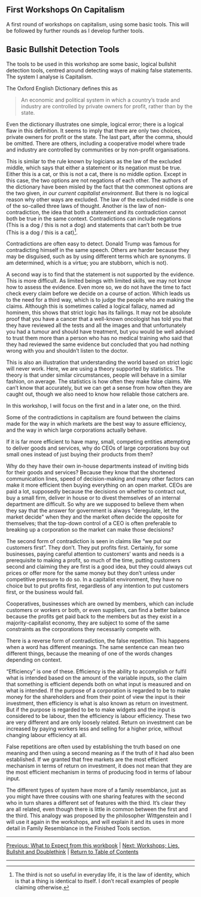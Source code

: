 ## First Workshops On Capitalism
A first round of workshops on capitalism, using some basic tools. This will be followed by further rounds as I develop further tools.

## Basic Bullshit Detection Tools
The tools to be used in this workshop are some basic, logical bullshit detection tools, centred around detecting ways of making false statements. The system I analyse is Capitalism.

The Oxford English Dictionary defines this as

> An economic and political system in which a country’s trade and industry are controlled by private owners for profit, rather than by the state.

Even the dictionary illustrates one simple, logical error; there is a logical flaw in this definition. It seems to imply that there are only two choices, private owners for profit or the state. The last part, after the comma, should be omitted. There are others, including a cooperative model where trade and industry are controlled by communities or by non-profit organisations.

This is similar to the rule known by logicians as the law of the excluded middle, which says that either a statement or its negation must be true. Either this is a cat, or this is not a cat, there is no middle option. Except in this case, the two options are not negations of each other. The authors of the dictionary have been misled by the fact that the commonest options are the two given, *in our current capitalist environment*. But there is no logical reason why other ways are excluded.
The law of the excluded middle is one of the so-called three laws of thought. Another is the law of non-contradiction, the idea that both a statement and its contradiction cannot both be true in the same context. Contradictions can include negations (This is a dog / this is not a dog) and statements that can’t both be true (This is a dog / this is a cat)[^fn1].

Contradictions are often easy to detect. Donald Trump was famous for contradicting himself in the same speech. Others are harder because they may be disguised, such as by using different terms which are synonyms. (I am determined, which is a virtue; you are stubborn, which is not).

A second way is to find that the statement is not supported by the evidence. This is more difficult. As limited beings with limited skills, we may not know how to assess the evidence. Even more so, we do not have the time to fact check every claim before we decide on a course of action.
Which leads us to the need for a third way, which is to judge the people who are making the claims. Although this is sometimes called a logical fallacy, named ad hominem, this shows that strict logic has its failings. It may not be absolute proof that you have a cancer that a well-known oncologist has told you that they have reviewed all the tests and  all the images and that unfortunately you had a tumour and should have treatment, but you would be well advised to trust them more than a person who has no medical training who said that they had reviewed the same evidence but concluded that you had nothing wrong with you and shouldn’t listen to the doctor.

This is also an illustration that understanding the world based on strict logic will never work. Here, we are using a theory supported by statistics. The theory is that under similar circumstances, people will behave in a similar fashion, on average. The statistics is how often they make false claims. We can’t know that accurately, but we can get a sense from how often they are caught out, though we also need to know how reliable those catchers are.

In this workshop, I will focus on the first and in a later one, on the third.

Some of the contradictions in capitalism are found between the claims made for the way in which markets are the best way to assure efficiency, and the way in which large corporations actually behave.

If it is far more efficient to have many, small, competing entities attempting to deliver goods and services, why do CEOs of large corporations buy out small ones instead of just buying their products from them?

Why do they have their own in-house departments instead of inviting bids for their goods and services?
Because they know that the shortened communication lines, speed of decision-making and many other factors can make it more efficient then buying everything on an open market.
CEOs are paid a lot, supposedly because the decisions on whether to contract out, buy a small firm, deliver in house or to divest themselves of an internal department are difficult.
So why are we supposed to believe them when they say that the answer for government is always "deregulate, let the market decide" when they and the market often decide the opposite for themselves; that the top-down control of a CEO is often preferable to breaking up a corporation so the market can make those decisions?

The second form of contradiction is seen in claims like “we put our customers first”. They don’t. They put profits first. Certainly, for some businesses, paying careful attention to customers’ wants and needs is a prerequisite to making a profit, so much of the time, putting customers second and claiming they are first is a good idea, but they could always cut prices or offer more for the same money but they don’t unless under competitive pressure to do so. In a capitalist environment, they have no choice but to put profits first, regardless of any intention to put customers first, or the business would fail.

Cooperatives, businesses which are owned by members, which can include customers or workers or both, or even suppliers, can find a better balance because the profits get paid back to the members but as they exist in a majority-capitalist economy, they are subject to some of the same constraints as the corporations they necessarily compete with.

There is a reverse form of contradiction, the false repetition. This happens when a word has different meanings. The same sentence can mean two different things, because the meaning of one of the words changes depending on context.

“Efficiency” is one of these. Efficiency is the ability to accomplish or fulfil what is intended based on the amount of the variable inputs, so the claim that something is efficient depends both on what input is measured and on what is intended. If the purpose of a corporation is regarded to be to make money for the shareholders and from their point of view the input is their investment, then efficiency is what is also known as return on investment. But if the purpose is regarded to be to make widgets and the input is considered to be labour, then the efficiency is labour efficiency. These two are very different and are only loosely related. Return on investment can be increased by paying workers less and selling for a higher price, without changing labour efficiency at all.

False repetitions are often used by establishing the truth based on one meaning and then using a second meaning as if the truth of it had also been established. If we granted that free markets are the most efficient mechanism in terms of return on investment, it does not mean that they are the most efficient mechanism in terms of producing food in terms of labour input.

The different types of system have more of a family resemblance, just as you might have three cousins with one sharing features with the second who in turn shares a different set of features with the third. It’s clear they are all related, even though there is little in common between the first and the third. This analogy was proposed by the philosopher Wittgenstein and I will use it again in the workshops, and will explain it and its uses in more detail in Family Resemblance in the Finished Tools section.

***
[Previous: What to Expect from this workbook](whatexpect) \| [Next: Workshops; Lies, Bullshit and Doublethink](liesbsdoublethink) \| [Return to Table of Contents](./index)

***

[^fn1]: The third is not so useful in everyday life, it is the law of identity, which is that a thing is identical to itself. I don’t recall examples of people claiming otherwise.
